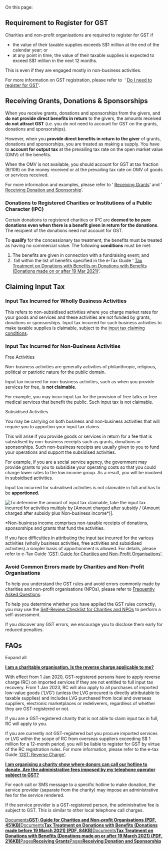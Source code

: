On this page:

## Requirement to Register for GST

Charities and non-profit organisations are required to register for GST if

- the value of their taxable supplies exceeds S$1 million at the end of the calendar year; or
- at any point in time, the value of their taxable supplies is expected to exceed S$1 million in the next 12 months.

This is even if they are engaged mostly in non-business activities.

For more information on GST registration, please refer to  ‘ [Do I need to register for GST](https://www.iras.gov.sg/taxes/goods-services-tax-(gst)/gst-registration-deregistration/do-i-need-to-register-for-gst)’.

## Receiving Grants, Donations & Sponsorships

When you receive grants, donations and sponsorships from the givers, and **do not provide direct benefits in return** to the givers, the amounts received **do not attract GST** (i.e. you do not need to account for GST on the grants, donations and sponsorships).

However, when you **provide direct benefits in return to the giver** of grants, donations and sponsorships, you are treated as making a supply. You have to **account for output tax** at the prevailing tax rate on the open market value (OMV) of the benefits.

When the OMV is not available, you should account for GST at tax fraction (9/109) on the money received or at the prevailing tax rate on OMV of goods or services received.

For more information and examples, please refer to ’ [Receiving Grants](https://www.iras.gov.sg/IRASHome/GST/GST-registered-businesses/Working-out-your-taxes/Common-scenarios/Related-company-and-other-third-party/Receiving-Grants/ "Receiving grant")’ and ’ [Receiving Donation and Sponsorship](https://www.iras.gov.sg/taxes/goods-services-tax-(gst)/charging-gst-(output-tax)/common-scenarios---do-i-charge-gst/receiving-donation-and-sponsorship)’.

### Donations to Registered Charities or Institutions of a Public Character (IPC)

Certain donations to registered charities or IPC are **deemed to be pure donations even when there is a benefit given in return for the donations**. The recipient of the donations need not account for GST.

To **qualify** for the concessionary tax treatment, the benefits must be treated as having no commercial value. The following **conditions** must be met:

1. The benefits are given in connection with a fundraising event; and
2.  fall within the list of benefits specified in the e-Tax Guide ' [Tax Treatment on Donations with Benefits on Donations with Benefits (Donations made on or after 19 Mar 2021)](https://www.iras.gov.sg/media/docs/default-source/e-tax/etaxguides_iit_tax-treatment-on-donations-with-benefits_2021-03-19.pdf?sfvrsn=754c96c4_12)’.

## Claiming Input Tax

### Input Tax Incurred for Wholly Business Activities

This refers to non-subsidised activities where you charge market rates for your goods and services and these activities are not funded by grants, donations or sponsorships. Input tax incurred for such business activities to make taxable supplies is claimable,
subject to the [input tax claiming conditions](https://www.iras.gov.sg/taxes/goods-services-tax-(gst)/claiming-gst-(input-tax)/conditions-for-claiming-input-tax "input tax claiming conditions").

### Input Tax Incurred for Non-Business Activities

Free Activities

Non-business activities are generally activities of philanthropic, religious, political or patriotic nature for the public domain.

Input tax incurred for non-business activities, such as when you provide services for free, is **not claimable**.

For example, you may incur input tax for the provision of free talks or free medical services that benefit the public. Such input tax is not claimable.

Subsidised Activities

You may be carrying on both business and non-business activities that will require you to apportion your input tax claims.

This will arise if you provide goods or services in return for a fee that is subsidised by non-business receipts such as grants, donations or sponsorships. Such non-business receipts are usually given to you to fund your operations and support the subsidised
activities.

For example, if you are a social service agency, the government may provide grants to you to subsidise your operating costs so that you could charge lower rates to the low income group. As a result, you will be involved in subsidised activities.

Input tax incurred for subsidised activities is not claimable in full and has to be **apportioned.**

![To determine the amount of input tax claimable, take the input tax incurred for activities multiply by [Amount charged after subsidy / (Amount charged after subsidy plus Non-business income*)].](https://www.iras.gov.sg/media/images/default-source/uploadedimages/pages/non-business_input_tax_formula.jpg?sfvrsn=51d59240_0)

\*Non-business income comprises non-taxable receipts of donations, sponsorships and grants that fund the activities.

If you face difficulties in attributing the input tax incurred for the various activities (wholly business activities, free activities and subsidised activities) a simpler basis of apportionment is allowed. For details, please refer to e-Tax Guide ['GST: Guide for Charities and Non-Profit Organisations'](https://www.iras.gov.sg/media/docs/default-source/e-tax/gst-guide-for-charities-and-non-profit-organisations_fifth-edition.pdf?sfvrsn=3910d96a_33).

### Avoid Common Errors made by Charities and Non-Profit Organisations

To help you understand the GST rules and avoid errors commonly made by charities and non-profit organisations (NPOs), please refer to [Frequently Asked Questions](https://www.iras.gov.sg/media/docs/default-source/uploadedfiles/pdf/faq-3.pdf?sfvrsn=e626759b_18 "FAQ - Charities and Non-Profit Organisations").

To help you determine whether you have applied the GST rules correctly, you may use the [Self-Review Checklist for Charities and NPOs](https://www.iras.gov.sg/media/docs/default-source/uploadedfiles/gst/self-review-checklist.pdf?sfvrsn=8288ca3f_14 "Self-Review Checklist - Charities and Non-Profit Organisations") to perform a self-assessment.

If you discover any GST errors, we encourage you to disclose them early for reduced penalties.

## FAQs

Expand all

[**I am a charitable organisation. Is the reverse charge applicable to me?**](https://www.iras.gov.sg/taxes/goods-services-tax-(gst)/specific-business-sectors/charities-and-non-profit-organisations#i-am-a-charitable-organisation--is-the-reverse-charge-applicable-to-me-)

With effect from 1 Jan 2020, GST-registered persons have to apply reverse charge (RC) on imported services if they are not entitled to full input tax recovery. From 1 Jan 2023, RC will also apply to all purchases of imported low-value goods (‘LVG’) (unless the LVG procured is directly attributable to taxable supplies) and includes LVG purchased from local and overseas suppliers, electronic marketplaces or redeliverers, regardless of whether they are GST-registered or not.

If you are a GST-registered charity that is not able to claim input tax in full, RC will apply to you.

If you are currently not GST-registered but you procure imported services or LVG within the scope of RC from overseas suppliers exceeding S$ 1 million for a 12-month period, you will be liable to register for GST by virtue of the RC registration rules. For more information, please refer to the e-tax Guide ['GST: Reverse Charge'](https://www.iras.gov.sg/media/docs/default-source/e-tax/gst-taxing-imported-services-by-way-of-reverse-charge-(2nd-edition).pdf?sfvrsn=64fc1f4a_23).

[**I am organising a charity show where donors can call our hotline to donate. Are the administrative fees imposed by my telephone operator subject to GST?**](https://www.iras.gov.sg/taxes/goods-services-tax-(gst)/specific-business-sectors/charities-and-non-profit-organisations#i-am-organising-a-charity-show-where-donors-can-call-our-hotline-to-donate--are-the-administrative-fees-imposed-by-my-telephone-operator-subject-to-gst-)

For each call or SMS message to a specific hotline to make donation, the service provider (separate from the charity) may impose an administrative fee for the service rendered.

If the service provider is a GST-registered person, the administrative fee is subject to GST. This is similar to other local telephone call charges.

[Documents**GST: Guide for Charities and Non-profit Organisations (PDF, 451KB)**](https://www.iras.gov.sg/media/docs/default-source/e-tax/gst-guide-for-charities-and-non-profit-organisations_fifth-edition.pdf?sfvrsn=3910d96a_33)[Documents**Tax Treatment on Donations with Benefits (Donations made before 19 March 2021) (PDF, 84KB)**](https://www.iras.gov.sg/media/docs/default-source/e-tax/etaxguides_iit_tax-treatment-on-donations-with-benefits_2006-05-01(1).pdf?sfvrsn=6a87947e_10)[Documents**Tax Treatment on Donations with Benefits (Donations made on or after 19 March 2021) (PDF, 216KB)**](https://www.iras.gov.sg/media/docs/default-source/uploadedfiles/pdf/etaxguides_iit_tax-treatment-on-donations-with-benefits_2021-03-19.pdf?sfvrsn=571c0cd7_4)[Pages**Receiving Grants**](https://www.iras.gov.sg/taxes/goods-services-tax-(gst)/charging-gst-(output-tax)/common-scenarios---do-i-charge-gst/receiving-grants)[Pages**Receiving Donation and Sponsorship**](https://www.iras.gov.sg/taxes/goods-services-tax-(gst)/charging-gst-(output-tax)/common-scenarios---do-i-charge-gst/receiving-donation-and-sponsorship)